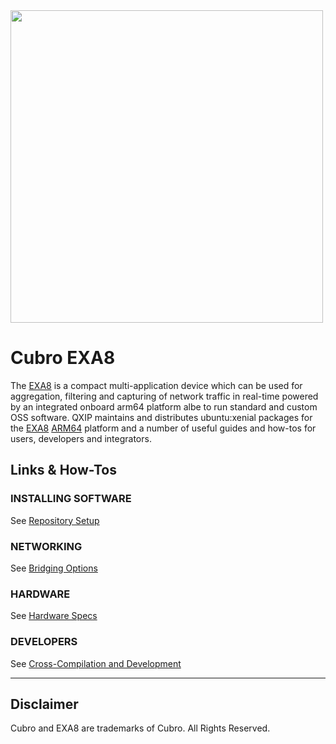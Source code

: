 <img src="http://cubro.org/images/EXA8_Banner.jpg" width=500>


# Cubro EXA8
The [EXA8](http://cubro.org) is a compact multi-application device which can be used for aggregation, filtering and capturing of network traffic in real-time powered by an integrated onboard arm64 platform albe to run standard and custom OSS software. QXIP maintains and distributes ubuntu:xenial packages for the [EXA8](http://cubro.org) [ARM64](https://github.com/lmangani/EXA8/blob/master/hardware.md) platform and a number of useful guides and how-tos for users, developers and integrators.

## Links & How-Tos
### INSTALLING SOFTWARE
See [Repository Setup](https://github.com/lmangani/EXA8/blob/master/software.md)
### NETWORKING
See [Bridging Options](https://github.com/lmangani/EXA8/blob/master/bridging.md)
### HARDWARE
See [Hardware Specs](https://github.com/lmangani/EXA8/blob/master/hardware.md)
### DEVELOPERS
See [Cross-Compilation and Development](https://github.com/lmangani/EXA8/blob/master/crosscompile.md)

------

## Disclaimer
Cubro and EXA8 are trademarks of Cubro. All Rights Reserved.
